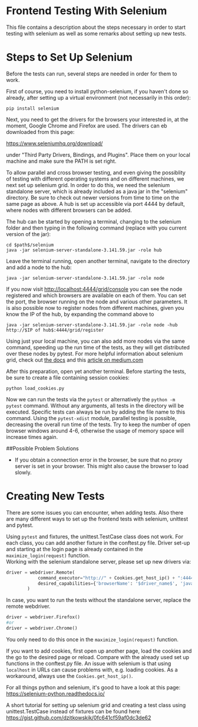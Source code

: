 Frontend Testing With Selenium
=============================

This file contains a description about the steps necessary in order to start testing with selenium 
as well as some remarks about setting up new tests.

# Steps to Set Up Selenium

Before the tests can run, several steps are needed in order for them to work.

First of course, you need to install python-selenium, if you haven't done so already, 
after setting up a virtual environment (not necessarily in this order):

`pip install selenium`

Next, you need to get the drivers for the browsers your interested in, at the moment, 
Google Chrome and Firefox are used. The drivers can eb downloaded from this page:

https://www.seleniumhq.org/download/

under "Third Party Drivers, Bindings, and Plugins". 
Place them on your local machine and make sure the PATH is set right.

To allow parallel and cross browser testing, and even giving the possiblity of testing
with different operating systems and on different machines, we next set up selenium grid.
In order to do this, we need the selenium standalone server, which is already included as a java jar 
in the "selenium" directory. Be sure to check out newer versions from time to time on the same page as above.
A hub is set up  accessible via port 4444 by default, where nodes with different browsers can be added.

The hub can be started by opening a terminal, changing to the selenium folder and then typing in the following command
(replace with you current version of the jar):

```
cd $path$/selenium  
java -jar selenium-server-standalone-3.141.59.jar -role hub
```

Leave the terminal running, open another terminal, navigate to the directory and add a node to the hub:

```
java -jar selenium-server-standalone-3.141.59.jar -role node
```

If you now visit [http://localhost:4444/grid/console](http://localhost:4444/grid/console/) you can see the node 
registered and which browsers are available on each of them.
You can set the port, the browser running on the node and various other parameters. 
It is also possible now to register nodes from different machines, given you know the IP of the hub, by expanding the 
command above to

```
java -jar selenium-server-standalone-3.141.59.jar -role node -hub http://$IP of hub$:4444/grid/register
```
 
Using just your local machine, you can also add more nodes via the same command,
speeding up the run time of the tests, as they will get distributed over these nodes by pytest.
For more helpful information about selenium grid, check out [the docs](https://www.seleniumhq.org/docs/07_selenium_grid.jsp) and this [article on medium.com](https://medium.com/@arnonaxelrod/running-cross-browser-selenium-tests-in-parallel-using-selenium-grid-and-docker-containers-9ee293b86cfd)

After this preparation, open yet another terminal. Before starting the tests, be sure to create a file containing 
session cookies:

```
python load_cookies.py
```

Now we can run the tests via the `pytest` or alternatively the `python -m pytest` command. Without any arguments,
all tests in the directory will be executed.
Specific tests can always be run by adding the file name to this command.
Using the `pytest-xdist` module, parallel testing is possible, decreasing the overall run time of the tests.
Try to keep the number of open browser windows around 4-6, otherwise the usage of memory space will increase times again.

##Possible Problem Solutions

- If you obtain a connection error in the browser, be sure that no proxy server is set in your browser. 
This might also cause the browser to load slowly.

# Creating New Tests

There are some issues you can encounter, when adding tests.
Also there are many different ways to set up the frontend tests with selenium, unittest and pytest.

Using `pytest` and fixtures, the unittest.TestCase class does not work.
For each class, you can add another fixture in the conftest.py file.
Driver set-up and starting at the login page is already contained in the `maximize_login(request)` function.  
Working with the selenium standalone server, please set up new drivers via:

```python
driver = webdriver.Remote(
            command_executor="http://" + Cookies.get_host_ip() + ":4444/wd/hub",
            desired_capabilities={'browserName': '$driver_name$', 'javascriptEnabled': True}
        )
```

In case, you want to run the tests without the standalone server, replace the remote webdriver.

```python
driver = webdriver.Firefox()
#or
driver = webdriver.Chrome()
```

You only need to do this once in the `maximize_login(request)` function.

If you want to add cookies, first open up another page, load the cookies and the go to the desired page or reload.
Compare with the already used set up functions in the conftest.py file.
An issue with selenium is that using `localhost` in URLs can cause problems with, e.g. loading cookies.
As a workaround, always use the `Cookies.get_host_ip()`.

For all things python and selenium, it's good to have a look at this page:  
https://selenium-python.readthedocs.io/

A short tutorial for setting up selenium grid and creating a test class using unittest.TestCase instead of fixtures 
can be found here:  
https://gist.github.com/dzitkowskik/0fc641cf59af0dc3de62


